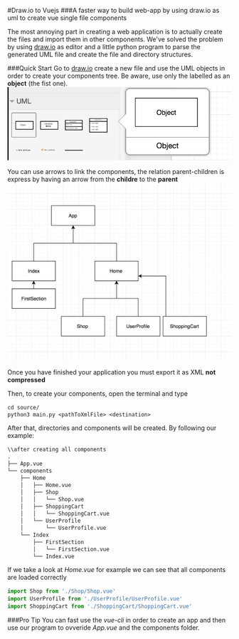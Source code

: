 #Draw.io to Vuejs
###A faster way to build web-app by using draw.io as uml to create vue single file components

The most annoying part in creating a web application is to actually create the files and import them in other components. We've solved the problem by using [draw.io](https://www.draw.io) as editor and a little python program to parse the generated UML file and create the file and directory structures.

###Quick Start
Go to [draw.io](https://www.draw.io) create a new file and use the UML objects in order to create your components tree. Be aware, use only the labelled as an **object** (the fist one).
![alt text](https://github.com/FrancescoSaverioZuppichini/drawIoToVuejs/blob/master/images/object.png?raw=true)

You can use arrows to link the components, the relation parent-children is express by having an arrow from the **childre** to the **parent**
![alt text](https://github.com/FrancescoSaverioZuppichini/drawIoToVuejs/blob/master/images/app_drawio.png?raw=true)

Once you have finished your application you must export it as XML **not compressed**

Then, to create your components, open the terminal and type

```
cd source/
python3 main.py <pathToXmlFile> <destination>
```
After that, directories and components will be created. By following our example:

```
\\after creating all components
.
├── App.vue
└── components
    ├── Home
    │   ├── Home.vue
    │   ├── Shop
    │   │   └── Shop.vue
    │   ├── ShoppingCart
    │   │   └── ShoppingCart.vue
    │   └── UserProfile
    │       └── UserProfile.vue
    └── Index
        ├── FirstSection
        │   └── FirstSection.vue
        └── Index.vue
```

If we take a look at *Home.vue* for example we can see that all components are loaded correctly

```javascript
import Shop from './Shop/Shop.vue'
import UserProfile from './UserProfile/UserProfile.vue'
import ShoppingCart from './ShoppingCart/ShoppingCart.vue'
```

###Pro Tip
You can fast use the *vue-cli* in order to create an app and then use our program to ovveride *App.vue* and the components folder.